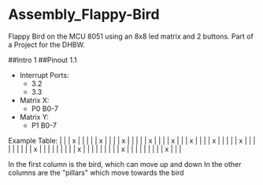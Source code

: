 # Assembly_Flappy-Bird
Flappy Bird on the MCU 8051 using an 8x8 led matrix and 2 buttons. Part of a Project for the DHBW.

##Intro 1
##Pinout 1.1
- Interrupt Ports:
    - 3.2
    - 3.3
- Matrix X:
    - P0 B0-7
- Matrix Y:
    - P1 B0-7

Example Table:
|   |   | x |   |   |   |   | x |
|   |   | x |   |   |   |   | x |
|   |   | x |   |   | x |   |   |
| x |   |   |   |   | x |   |   |
|   |   |   |   |   | x |   |   |
|   |   |   |   |   | x |   |   |
|   |   |   |   |   | x |   |   |
|   |   |   |   |   | x |   |   |

In the first column is the bird, which can move up and down
In the other columns are the "pillars" which move towards the bird
